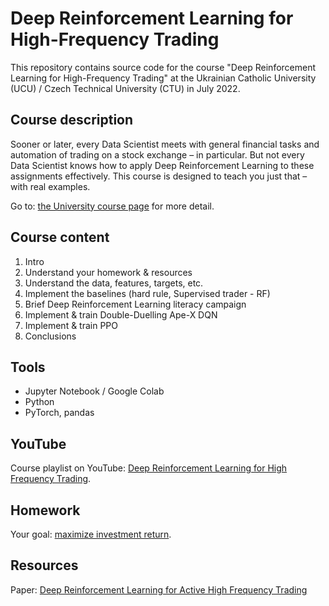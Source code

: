 # Deep Reinforcement Learning for High-Frequency Trading

This repository contains source code for the course "Deep Reinforcement Learning for High-Frequency Trading" at the Ukrainian Catholic University (UCU) / Czech Technical University (CTU) in July 2022.

## Course description

Sooner or later, every Data Scientist meets with general financial tasks and automation of trading on a stock exchange – in particular. But not every Data Scientist knows how to apply Deep Reinforcement Learning to these assignments effectively. This course is designed to teach you just that – with real examples.

Go to: [the University course page](https://apps.ucu.edu.ua/en/summerschool-courses/course-list/deep-reinforcement-learning-for-active-high-frequency-trading/) for more detail.

## Course content

1. Intro
2. Understand your homework & resources 
3. Understand the data, features, targets, etc.
4. Implement the baselines (hard rule, Supervised trader - RF)
5. Brief Deep Reinforcement Learning literacy campaign
6. Implement & train Double-Duelling Ape-X DQN
7. Implement & train PPO
8. Conclusions

## Tools

- Jupyter Notebook / Google Colab
- Python
- PyTorch, pandas

## YouTube

Course playlist on YouTube: [Deep Reinforcement Learning for High Frequency Trading](https://youtube.com/playlist?list=PLyhqedfSX2oBr8hjUjZN2ILX1rMF7kCJ_).

## Homework

Your goal: [maximize investment return](https://www.notion.so/blackthorn-ai/Homework-Deep-Reinforcement-Learning-for-High-Frequency-Trading-ff88cec31baf49049a182c7e34071ea2).

## Resources

Paper: [Deep Reinforcement Learning for Active High Frequency Trading](https://arxiv.org/abs/2101.07107)
